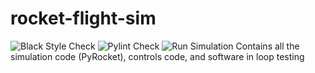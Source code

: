 # rocket-flight-sim
![Black Style Check](https://github.com/Five-Dynamics/rocket-flight-sim/actions/workflows/python-black-style-enforce.yaml/badge.svg) ![Pylint Check](https://github.com/Five-Dynamics/rocket-flight-sim/actions/workflows/pylint-check.yml/badge.svg) ![Run Simulation](https://github.com/Five-Dynamics/rocket-flight-sim/actions/workflows/python-test-build.yaml/badge.svg)
Contains all the simulation code (PyRocket), controls code, and software in loop testing
